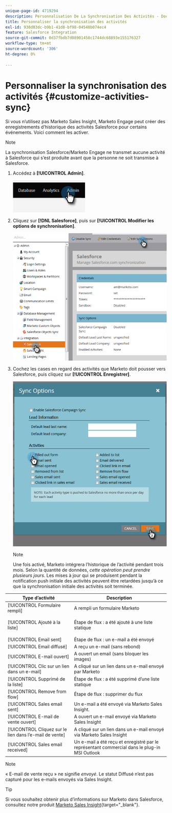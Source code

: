 ```yaml
---
unique-page-id: 4719294
description: Personnalisation De La Synchronisation Des Activités - Documents Marketo - Documentation Du Produit
title: Personnaliser la synchronisation des activités
exl-id: 938d83dc-b9b1-41d8-bf98-04548b074ec4
feature: Salesforce Integration
source-git-commit: 0d37fbdb7d08901458c1744dc68893e155176327
workflow-type: tm+mt
source-wordcount: '306'
ht-degree: 0%

---
```


# Personnaliser la synchronisation des activités {#customize-activities-sync}

Si vous n’utilisez pas Marketo Sales Insight, Marketo Engage peut créer des enregistrements d’historique des activités Salesforce pour certains événements. Voici comment les activer.

>[!NOTE]
>
>La synchronisation Salesforce/Marketo Engage ne transmet aucune activité à Salesforce qui s’est produite avant que la personne ne soit transmise à Salesforce.

1. Accédez à **[!UICONTROL Admin]**.

   ![](assets/customize-activities-sync-1.png)

1. Cliquez sur **[!DNL Salesforce]**, puis sur **[!UICONTROL Modifier les options de synchronisation]**.

   ![](assets/two-1.png)

1. Cochez les cases en regard des activités que Marketo doit pousser vers Salesforce, puis cliquez sur **[!UICONTROL Enregistrer]**.

   ![](assets/three-1.png)

   >[!NOTE]
   >
   >Une fois activé, Marketo intégrera l’historique de l’activité pendant trois mois. Selon la quantité de données, _cette opération peut prendre plusieurs jours_. Les mises à jour qui se produisent pendant la notification push initiale des activités peuvent être retardées jusqu’à ce que la synchronisation initiale des activités soit terminée.

<table> 
 <colgroup> 
  <col> 
  <col> 
 </colgroup> 
 <thead> 
  <tr> 
   <th>Type d’activité</th> 
   <th>Description</th> 
  </tr> 
 </thead> 
 <tbody> 
  <tr> 
   <td>[!UICONTROL Formulaire rempli]</td> 
   <td>A rempli un formulaire Marketo</td> 
  </tr> 
  <tr> 
   <td>[!UICONTROL Ajouté à la liste]</td> 
   <td><p>Étape de flux : a été ajouté à une liste statique</p></td> 
  </tr> 
  <tr> 
   <td>[!UICONTROL Email sent]</td> 
   <td>Étape de flux : un e-mail a été envoyé</td> 
  </tr> 
  <tr> 
   <td>[!UICONTROL Email diffusé]</td> 
   <td>A reçu un e-mail (sans rebond)</td> 
  </tr> 
  <tr> 
   <td>[!UICONTROL E-mail ouvert]</td> 
   <td>A ouvert un email (sans bloquer les images)</td> 
  </tr> 
  <tr> 
   <td>[!UICONTROL Clic sur un lien dans un e-mail]</td> 
   <td>A cliqué sur un lien dans un e-mail envoyé par Marketo</td> 
  </tr> 
  <tr> 
   <td>[!UICONTROL Supprimé de la liste]</td> 
   <td>Étape de flux : a été supprimé d’une liste statique</td> 
  </tr> 
  <tr> 
   <td>[!UICONTROL Remove from flow]</td> 
   <td>Étape de flux : supprimer du flux</td> 
  </tr> 
  <tr> 
   <td>[!UICONTROL Sales email sent]</td> 
   <td>Un e-mail a été envoyé via Marketo Sales Insight.</td> 
  </tr> 
  <tr> 
   <td>[!UICONTROL E-mail de vente ouvert]</td> 
   <td>A ouvert un e-mail envoyé via Marketo Sales Insight</td> 
  </tr> 
  <tr> 
   <td>[!UICONTROL Cliquez sur le lien dans l’e-mail de vente]</td> 
   <td>A cliqué sur un lien dans un e-mail envoyé via Marketo Sales Insight</td> 
  </tr> 
  <tr> 
   <td>[!UICONTROL Sales email received]</td> 
   <td>Un e-mail a été reçu et enregistré par le représentant commercial dans le plug-in MSI Outlook</td> 
  </tr> 
 </tbody> 
</table>

>[!NOTE]
>
>« E-mail de vente reçu » ne signifie _envoyé_. Le statut Diffusé n’est pas capturé pour les e-mails envoyés via Sales Insight.

>[!TIP]
>
>Si vous souhaitez obtenir plus d’informations sur Marketo dans Salesforce, consultez notre produit [Marketo Sales Insight](/help/marketo/product-docs/marketo-sales-insight/msi-for-salesforce/installation/install-marketo-sales-insight-package-in-salesforce-appexchange.md){target="_blank"}.
